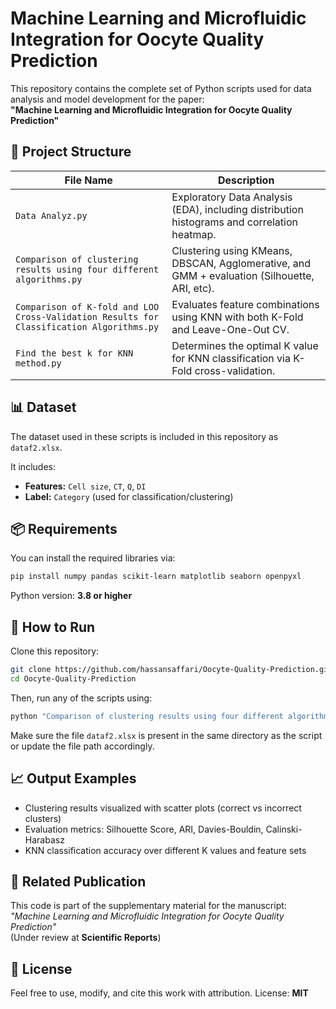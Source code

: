 # Machine Learning and Microfluidic Integration for Oocyte Quality Prediction

This repository contains the complete set of Python scripts used for data analysis and model development for the paper:  
**"Machine Learning and Microfluidic Integration for Oocyte Quality Prediction"**

## 📂 Project Structure

| File Name | Description |
|-----------|-------------|
| `Data Analyz.py` | Exploratory Data Analysis (EDA), including distribution histograms and correlation heatmap. |
| `Comparison of clustering results using four different algorithms.py` | Clustering using KMeans, DBSCAN, Agglomerative, and GMM + evaluation (Silhouette, ARI, etc). |
| `Comparison of K-fold and LOO Cross-Validation Results for Classification Algorithms.py` | Evaluates feature combinations using KNN with both K-Fold and Leave-One-Out CV. |
| `Find the best k for KNN method.py` | Determines the optimal K value for KNN classification via K-Fold cross-validation. |

## 📊 Dataset

The dataset used in these scripts is included in this repository as `dataf2.xlsx`.

It includes:
- **Features:** `Cell size`, `CT`, `Q`, `DI`  
- **Label:** `Category` (used for classification/clustering)

## 📦 Requirements

You can install the required libraries via:

```bash
pip install numpy pandas scikit-learn matplotlib seaborn openpyxl
```

Python version: **3.8 or higher**

## 🚀 How to Run

Clone this repository:

```bash
git clone https://github.com/hassansaffari/Oocyte-Quality-Prediction.git
cd Oocyte-Quality-Prediction
```

Then, run any of the scripts using:

```bash
python "Comparison of clustering results using four different algorithms.py"
```

Make sure the file `dataf2.xlsx` is present in the same directory as the script or update the file path accordingly.

## 📈 Output Examples

- Clustering results visualized with scatter plots (correct vs incorrect clusters)
- Evaluation metrics: Silhouette Score, ARI, Davies-Bouldin, Calinski-Harabasz
- KNN classification accuracy over different K values and feature sets

## 🧠 Related Publication

This code is part of the supplementary material for the manuscript:  
*"Machine Learning and Microfluidic Integration for Oocyte Quality Prediction"*  
(Under review at **Scientific Reports**)

## 📝 License

Feel free to use, modify, and cite this work with attribution. License: **MIT**
